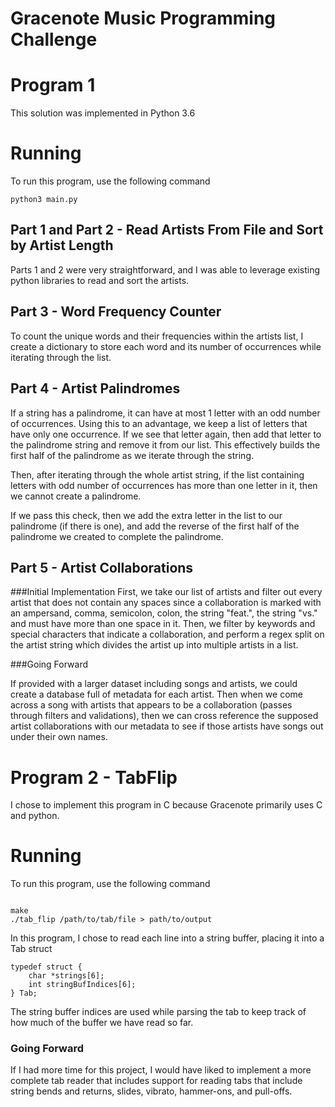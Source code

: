 # Gracenote Music Programming Challenge


# Program 1
This solution was implemented in Python 3.6
# Running
To run this program, use the following command
```
python3 main.py
```
## Part 1 and Part 2 - Read Artists From File and Sort by Artist Length
Parts 1 and 2 were very straightforward, and I was able to leverage existing python libraries to read and sort the artists.


## Part 3 - Word Frequency Counter
To count the unique words and their frequencies within the artists list, I create a dictionary to store each word and its number of occurrences while iterating through the list.


## Part 4 - Artist Palindromes
If a string has a palindrome, it can have at most 1 letter with an odd number of occurrences. Using this to an advantage, we keep a list of letters that have only one occurrence. If we see that letter again, then add that letter to the palindrome string and remove it from our list. This effectively builds the first half of the palindrome as we iterate through the string. 

Then, after iterating through the whole artist string, if the list containing letters with odd number of occurrences has more than one letter in it, then we cannot create a palindrome.

If we pass this check, then we add the extra letter in the list to our palindrome (if there is one), and add the reverse of the first half of the palindrome we created to complete the palindrome. 



## Part 5 - Artist Collaborations
###Initial Implementation
First, we take our list of artists and filter out every artist that does not contain any spaces since a collaboration is marked with an ampersand, comma, semicolon, colon, the string "feat.", the string "vs."
and must have more than one space in it. 
Then, we filter by keywords and special characters that indicate a collaboration, and perform a regex split on the artist string which divides the artist up into multiple artists in a list. 

###Going Forward

If provided with a larger dataset including songs and artists, we could create a database full of metadata for each artist. Then when we come across a song with artists that appears to be a collaboration (passes through filters and validations), then we can cross reference the supposed artist collaborations with our metadata to see if those artists have songs out under their own names.


# Program 2 - TabFlip

I chose to implement this program in C because Gracenote primarily uses C and python.


# Running
To run this program, use the following command
```

make
./tab_flip /path/to/tab/file > path/to/output
```

In this program, I chose to read each line into a string buffer, placing it into a Tab struct
```
typedef struct {
    char *strings[6];
    int stringBufIndices[6];
} Tab;
```

The string buffer indices are used while parsing the tab to keep track of how much of the buffer we have read so far.

### Going Forward

If I had more time for this project, I would have liked to implement a more complete tab reader that includes support for reading tabs that include string bends and returns, slides, vibrato, hammer-ons, and pull-offs. 